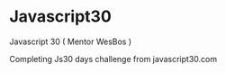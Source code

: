 # Javascript30

Javascript 30 ( Mentor WesBos )

Completing Js30 days challenge from javascript30.com
